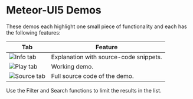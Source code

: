 # Meteor-UI5 Demos
These demos each highlight one small piece of functionality and each has the following features:

| Tab | Feature |
| --- | ------- |
| ![Info tab](art/demos/info.png) | Explanation with source-code snippets. |
| ![Play tab](art/demos/play.png) | Working demo. |
| ![Source tab](art/demos/source.png) | Full source code of the demo. |

Use the Filter and Search functions to limit the results in the list.
